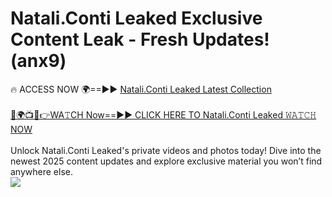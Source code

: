 # Natali.Conti Leaked Exclusive Content Leak - Fresh Updates! (anx9)

🔥 ACCESS NOW 🌍==►► <a href="https://tinyurl.com/kvy9nzfs" rel="nofollow">Natali.Conti Leaked Latest Collection</a>
<br><br>
[🔴🌍📺📱👉WA𝚃CH Now==►► CLICK HERE TO Natali.Conti Leaked 𝚆𝙰𝚃𝙲𝙷 NOW](https://tinyurl.com/kvy9nzfs)
<br><br>
Unlock Natali.Conti Leaked's private videos and photos today! Dive into the newest 2025 content updates and explore exclusive material you won’t find anywhere else.
<br>
<a href="https://tinyurl.com/kvy9nzfs" rel="nofollow" data-target="animated-image.originalLink"><img src="https://camo.githubusercontent.com/8a4f000d20f83aca3bf7ec5f350d767afa0574a8a352519fd8cfa583a6f93a33/68747470733a2f2f692e696d6775722e636f6d2f644a486b345a712e676966" data-canonical-src="https://i.imgur.com/dJHk4Zq.gif" style="max-width: 100%; display: inline-block;" data-target="animated-image.originalImage"></a>
<br>
